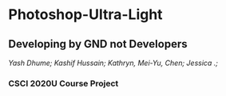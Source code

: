 # Photoshop-Ultra-Light
## Developing by GND not Developers 
*Yash Dhume; Kashif Hussain; Kathryn, Mei-Yu, Chen; Jessica .;*
### CSCI 2020U Course Project
